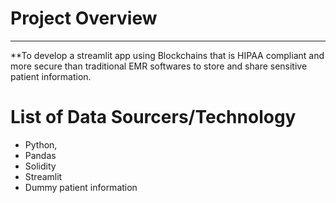 # Project Overview
---

**To develop a streamlit app using Blockchains that is HIPAA compliant and more secure than traditional EMR softwares to store and share sensitive patient information.  

# List of Data Sourcers/Technology

- Python,
- Pandas
- Solidity
- Streamlit
- Dummy patient information


